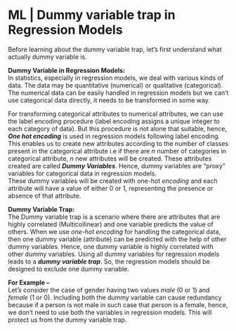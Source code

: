 ﻿# ML | Dummy variable trap in Regression Models 

Before learning about the dummy variable trap, let’s first understand what actually dummy variable is. 

**Dummy Variable in Regression Models:**   
In statistics, especially in regression models, we deal with various kinds of data. The data may be quantitative (numerical) or qualitative (categorical). The numerical data can be easily handled in regression models but we can’t use categorical data directly, it needs to be transformed in some way. 

For transforming categorical attributes to numerical attributes, we can use the label encoding procedure (label encoding assigns a unique integer to each category of data). But this procedure is not alone that suitable, hence, _**One hot encoding**_ is used in regression models following label encoding. This enables us to create new attributes according to the number of classes present in the categorical attribute i.e if there are _n_ number of categories in categorical attribute, _n_ new attributes will be created. These attributes created are called _**Dummy Variables**_. Hence, dummy variables are “proxy” variables for categorical data in regression models.   
These dummy variables will be created with one-hot _encoding_ and each attribute will have a value of either 0 or 1, representing the presence or absence of that attribute. 

**Dummy Variable Trap:**   
The Dummy variable trap is a scenario where there are attributes that are highly correlated (Multicollinear) and one variable predicts the value of others. When we use _one-hot encoding_ for handling the categorical data, then one dummy variable (attribute) can be predicted with the help of other dummy variables. Hence, one dummy variable is highly correlated with other dummy variables. Using all dummy variables for regression models leads to a _**dummy variable trap**_. So, the regression models should be designed to exclude one dummy variable. 

**For Example –**   
Let’s consider the case of gender having two values _male_ (0 or 1) and _female_ (1 or 0). Including both the dummy variable can cause redundancy because if a person is not male in such case that person is a female, hence, we don’t need to use both the variables in regression models. This will protect us from the dummy variable trap.  
 

  

